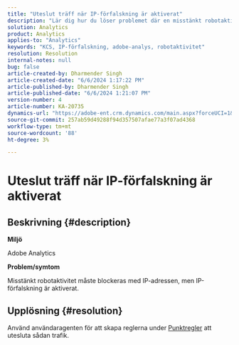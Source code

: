 ```yaml
---
title: "Uteslut träff när IP-förfalskning är aktiverat"
description: "Lär dig hur du löser problemet där en misstänkt robotaktivitet måste blockeras med IP-adressen, men IP-förfalskning är aktiverat. Använd användaragent för regler för startpunkten."
solution: Analytics
product: Analytics
applies-to: "Analytics"
keywords: "KCS, IP-förfalskning, adobe-analys, robotaktivitet"
resolution: Resolution
internal-notes: null
bug: false
article-created-by: Dharmender Singh
article-created-date: "6/6/2024 1:17:22 PM"
article-published-by: Dharmender Singh
article-published-date: "6/6/2024 1:21:07 PM"
version-number: 4
article-number: KA-20735
dynamics-url: "https://adobe-ent.crm.dynamics.com/main.aspx?forceUCI=1&pagetype=entityrecord&etn=knowledgearticle&id=b88c2e16-0724-ef11-840a-6045bd08369f"
source-git-commit: 257ab59d49288f94d357507afae77a3f07ad4368
workflow-type: tm+mt
source-wordcount: '88'
ht-degree: 3%

---
```


# Uteslut träff när IP-förfalskning är aktiverat

## Beskrivning {#description}


<b>Miljö</b>

Adobe Analytics

<b>Problem/symtom</b>

Misstänkt robotaktivitet måste blockeras med IP-adressen, men IP-förfalskning är aktiverat.


## Upplösning {#resolution}


Använd användaragenten för att skapa reglerna under [Punktregler](https://experienceleague.adobe.com/docs/analytics/admin/admin-tools/manage-report-suites/edit-report-suite/report-suite-general/bot-removal/bot-rules.html?lang=en) att utesluta sådan trafik.
